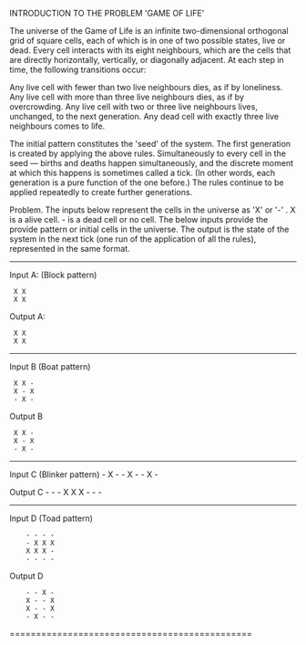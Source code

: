 INTRODUCTION TO THE PROBLEM 'GAME OF LIFE'

The universe of the Game of Life is an infinite two-dimensional orthogonal grid of square cells, each of which is in 
one of two possible states, live or dead. Every cell interacts with its eight neighbours, which are the cells that are 
directly horizontally, vertically, or diagonally adjacent. At each step in time, the following transitions occur:

Any live cell with fewer than two live neighbours dies, as if by loneliness.
Any live cell with more than three live neighbours dies, as if by overcrowding.
Any live cell with two or three live neighbours lives, unchanged, to the next generation.
Any dead cell with exactly three live neighbours comes to life.

The initial pattern constitutes the 'seed' of the system. The first generation is created by applying the above rules.
Simultaneously to every cell in the seed — births and deaths happen simultaneously, and the discrete moment at which this 
happens is sometimes called a tick. (In other words, each generation is a pure function of the one before.) The rules continue
to be applied repeatedly to create further generations.

Problem.
The inputs below represent the cells in the universe as 'X' or '-' . X is a alive cell. - is a dead cell or no cell. 
The below inputs provide the provide pattern or initial cells in the universe. The output is the state of the system in the 
next tick (one run of the application of all the rules), represented in the same format.

-------------------------------------------------------------------------------------------
Input A: (Block pattern)

     X X
     X X

Output A:

     X X
     X X

-------------------------------------------------------------------------------------------
Input B (Boat pattern)

     X X -
     X - X
     - X -

Output B

     X X -
     X - X
     - X -

-------------------------------------------------------------------------------------------
Input C (Blinker pattern)
     - X -
     - X -
     - X -

Output C
     - - -
     X X X
     - - -

-------------------------------------------------------------------------------------------
Input D (Toad pattern)
        
        - - - -
        - X X X
        X X X -
        - - - -

Output D

        - - X -
        X - - X
        X - - X
        - X - -

==============================================
